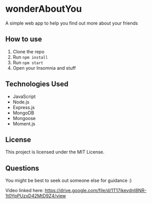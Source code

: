# wonderAboutYou
A simple web app to help you find out more about your friends

## How to use
1. Clone the repo
2. Run `npm install`
3. Run `npm start`
4. Open your Insomnia and stuff

## Technologies Used
* JavaScript
* Node.js
* Express.js
* MongoDB
* Mongoose
* Moment.js

## License
This project is licensed under the MIT License.

## Questions
You might be best to seek out someone else for guidance :) 

Video linked here: https://drive.google.com/file/d/1T17ikevdnI8NR-1t0YpPUzxD42MtD9Z4/view 
